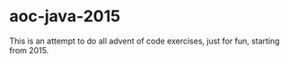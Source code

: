 # aoc-java-2015

This is an attempt to do all advent of code exercises, just for fun, starting from 2015.